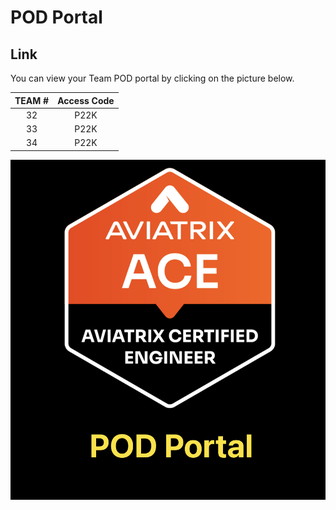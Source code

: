 # POD Portal

## Link
You can view your Team POD portal by clicking on the picture below. 

| **TEAM #** | **Access Code** |
|:----------:|:---------------:|
|      32     |       P22K      |
|      33     |       P22K      |
|      34     |       P22K      |



<a href="https://bridge-portal.ace.aviatrixlab.com/" target="_blank">

![My image](images/pod.png)

</a>
